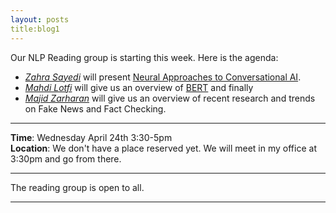 ```yaml
---
layout: posts
title:blog1
---
```


Our NLP Reading group is starting this week. Here is the agenda:
- *[Zahra Sayedi](https://www.linkedin.com/in/zahra-sayedi-14389243/)* will present [Neural Approaches to Conversational AI](https://dl.acm.org/citation.cfm?id=3210183). 
- *[Mahdi Lotfi](https://www.linkedin.com/in/mahdi-lotfi-bidhendi72/)* will give us an overview of [BERT](https://ai.googleblog.com/2018/11/open-sourcing-bert-state-of-art-pre.html) and finally 
- *[Majid Zarharan](https://www.linkedin.com/in/majid-zarharan/)* will give us an overview of recent research and trends on Fake News and Fact Checking. 

---
**Time**: Wednesday April 24th 3:30-5pm  
**Location**: We don't have a place reserved yet. We will meet in my office at 3:30pm and go from there.

---
The reading group is open to all.

---